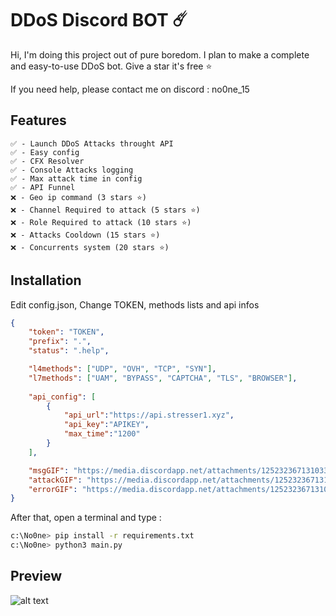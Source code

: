 # DDoS Discord BOT ☄️
Hi, 
I'm doing this project out of pure boredom. I plan to make a complete and easy-to-use DDoS bot.
Give a star it's free ⭐

If you need help, please contact me on discord : no0ne_15

## Features

```
✅ - Launch DDoS Attacks throught API
✅ - Easy config
✅ - CFX Resolver
✅ - Console Attacks logging
✅ - Max attack time in config
✅ - API Funnel
❌ - Geo ip command (3 stars ⭐)
❌ - Channel Required to attack (5 stars ⭐)
❌ - Role Required to attack (10 stars ⭐)
❌ - Attacks Cooldown (15 stars ⭐)
❌ - Concurrents system (20 stars ⭐)
```

## Installation

Edit config.json, Change TOKEN, methods lists and api infos
```json
{
    "token": "TOKEN",
    "prefix": ".",
    "status": ".help",

    "l4methods": ["UDP", "OVH", "TCP", "SYN"],
    "l7methods": ["UAM", "BYPASS", "CAPTCHA", "TLS", "BROWSER"],
    
    "api_config": [
        {
            "api_url":"https://api.stresser1.xyz",
            "api_key":"APIKEY",
            "max_time":"1200"
        }
    ],

    "msgGIF": "https://media.discordapp.net/attachments/1252323671310336110/1252323999434805268/standard_1.gif",
    "attackGIF": "https://media.discordapp.net/attachments/1252323671310336110/1252323998436692038/giphy.gif",
    "errorGIF": "https://media.discordapp.net/attachments/1252323671310336110/1252323998948130827/T8kd.gif"
}
```
After that, open a terminal and type :
```bash
c:\No0ne> pip install -r requirements.txt
c:\No0ne> python3 main.py
```

## Preview
  ![alt text](https://media.discordapp.net/attachments/1252323671310336110/1252327935235461321/image.png?ex=6671d0c6&is=66707f46&hm=2ba0868736d5cb82386f14358391d6f8c025963808d3835b86b2972241fab7a0&=&format=webp&quality=lossless)
